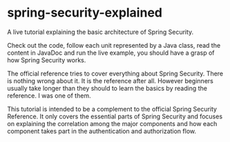# spring-security-explained
A live tutorial explaining the basic architecture of Spring Security.

Check out the code, follow each unit represented by a Java class, read the content in JavaDoc
and run the live example, you should have a grasp of how Spring Security works.

The official reference tries to cover everything about Spring Security.
There is nothing wrong about it. It is the reference after all. However beginners
usually take longer than they should to learn the basics by reading the reference.
I was one of them.

This tutorial is intended to be a complement to the official Spring Security
Reference. It only covers the essential parts of Spring Security and focuses on
explaining the correlation among the major components and how each component takes part
in the authentication and authorization flow.

